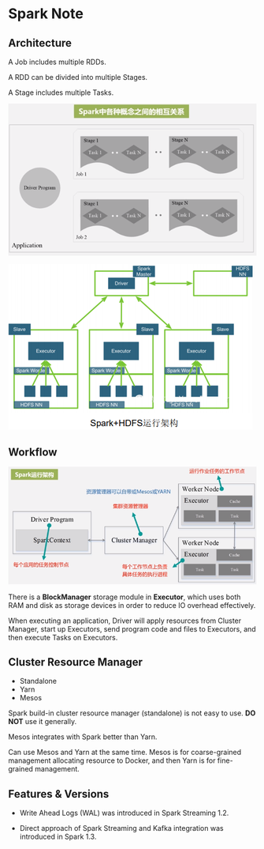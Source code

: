 # Spark Note

## Architecture  

A Job includes multiple RDDs. 

A RDD can be divided into multiple Stages. 

A Stage includes multiple Tasks. 

![spark-architecture.png](img/spark-architecture.png)

![img/spark-hdfs-architecture.png](img/spark-hdfs-architecture.png)

## Workflow

![spark-architecture-2.png](img/spark-architecture-2.png)

There is a **BlockManager** storage module in **Executor**, which uses both RAM and disk as storage devices in order to reduce IO overhead effectively.

When executing an application, Driver will apply resources from Cluster Manager, start up Executors, send program code and files to Executors, and then execute Tasks on Executors. 

## Cluster Resource Manager 

- Standalone 
- Yarn 
- Mesos

Spark build-in cluster resource manager (standalone) is not easy to use. **DO NOT** use it generally. 

Mesos integrates with Spark better than Yarn. 

Can use Mesos and Yarn at the same time. Mesos is for coarse-grained management allocating resource to Docker, and then Yarn is for fine-grained management.



## Features & Versions 

- Write Ahead Logs (WAL) was introduced in Spark Streaming 1.2.

- Direct approach of Spark Streaming and Kafka integration was introduced in Spark 1.3. 

